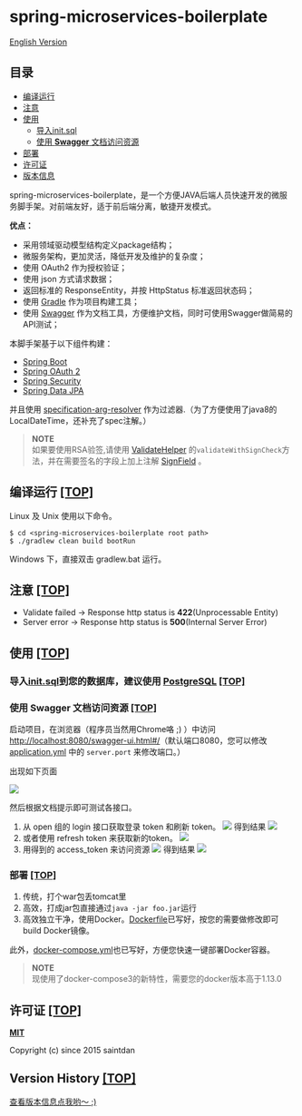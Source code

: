 # spring-microservices-boilerplate

[English Version](README.md)

## <a name="index"></a>目录

- [编译运行](#build)
- [注意](#notice)
- [使用](#usage)
  - [导入init.sql](#init)
  - [使用 **Swagger** 文档访问资源](#swagger)
- [部署](#deploy)
- [许可证](#license)
- [版本信息](#version)

spring-microservices-boilerplate，是一个方便JAVA后端人员快速开发的微服务脚手架。对前端友好，适于前后端分离，敏捷开发模式。

**优点：**

 - 采用领域驱动模型结构定义package结构；
 - 微服务架构，更加灵活，降低开发及维护的复杂度；
 - 使用 OAuth2 作为授权验证；
 - 使用 json 方式请求数据；
 - 返回标准的 ResponseEntity，并按 HttpStatus 标准返回状态码；
 - 使用 [Gradle](https://gradle.org/) 作为项目构建工具；
 - 使用 [Swagger](http://swagger.io/) 作为文档工具，方便维护文档，同时可使用Swagger做简易的API测试；

本脚手架基于以下组件构建：

- [Spring Boot](http://projects.spring.io/spring-boot/)
- [Spring OAuth 2](http://projects.spring.io/spring-security-oauth/)
- [Spring Security](http://projects.spring.io/spring-security/)
- [Spring Data JPA](http://projects.spring.io/spring-data-jpa/)

并且使用 [specification-arg-resolver](https://github.com/tkaczmarzyk/specification-arg-resolver) 作为过滤器.（为了方便使用了java8的LocalDateTime，还补充了spec注解。）

> **NOTE**  
> 如果要使用RSA验签,请使用 [ValidateHelper](src/main/java/com/saintdan/framework/component/ValidateHelper.java) 的`validateWithSignCheck`方法，并在需要签名的字段上加上注解 [SignField](src/main/java/com/saintdan/framework/annotation/SignField.java) 。

## <a name="build"></a>编译运行 [[TOP]](#index)

Linux 及 Unix 使用以下命令。

```
$ cd <spring-microservices-boilerplate root path>
$ ./gradlew clean build bootRun
```

Windows 下，直接双击 gradlew.bat 运行。

## <a name="notice"></a>注意 [[TOP]](#index)

- Validate failed -> Response http status is **422**(Unprocessable Entity)
- Server error -> Response http status is **500**(Internal Server Error)

## <a name="usage"></a>使用 [[TOP]](#index)

### <a name="init">导入[init.sql](src/main/resources/init.sql)到您的数据库，建议使用 [PostgreSQL](https://www.postgresql.org/) [[TOP]](#index)

### <a name="swagger"></a>使用 Swagger 文档访问资源 [[TOP]](#index)

启动项目，在浏览器（程序员当然用Chrome咯 ;) ）中访问 [http://localhost:8080/swagger-ui.html#/](http://localhost:8080/swagger-ui.html#/)（默认端口8080，您可以修改 [application.yml](src/main/resources/application.yml) 中的 `server.port` 来修改端口。）

出现如下页面

![](imgs/swagger.png)

然后根据文档提示即可测试各接口。

1. 从 open 组的 login 接口获取登录 token 和刷新 token。
![](imgs/login.png)
得到结果
![](imgs/token.png)
2. 或者使用 refresh token 来获取新的token。
![](imgs/refresh.png)
3. 用得到的 access_token 来访问资源
![](imgs/users.png)
得到结果
![](imgs/result.png)

### <a name="deploy"></a>部署 [[TOP]](#index)

1. 传统，打个war包丢tomcat里
2. 高效，打成jar包直接通过`java -jar foo.jar`运行
3. 高效独立干净，使用Docker。[Dockerfile](Dockerfile)已写好，按您的需要做修改即可build Docker镜像。

此外，[docker-compose.yml](docker-compose.yml)也已写好，方便您快速一键部署Docker容器。
> **NOTE**  
> 现使用了docker-compose3的新特性，需要您的docker版本高于1.13.0

## <a name="license"></a>许可证 [[TOP]](#index)

**[MIT](http://opensource.org/licenses/MIT)**

Copyright (c) since 2015 saintdan

## <a name="version"></a>Version History [[TOP]](#index)

[查看版本信息点我哟～ ;)](VERSION_HISTORY.md)
